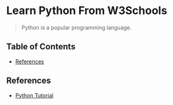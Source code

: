 # Learn Python From W3Schools

> Python is a popular programming language.

## Table of Contents

<!-- START doctoc generated TOC please keep comment here to allow auto update -->
<!-- DON'T EDIT THIS SECTION, INSTEAD RE-RUN doctoc TO UPDATE -->

- [References](#references)

<!-- END doctoc generated TOC please keep comment here to allow auto update -->

## References

- [Python Tutorial](https://www.w3schools.com/python/default.asp)
